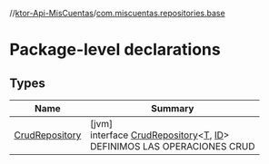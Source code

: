 //[ktor-Api-MisCuentas](../../index.md)/[com.miscuentas.repositories.base](index.md)

# Package-level declarations

## Types

| Name | Summary |
|---|---|
| [CrudRepository](-crud-repository/index.md) | [jvm]<br>interface [CrudRepository](-crud-repository/index.md)&lt;[T](-crud-repository/index.md), [ID](-crud-repository/index.md)&gt;<br>DEFINIMOS LAS OPERACIONES CRUD |
